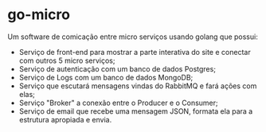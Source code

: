 # go-micro
Um software de comicação entre micro serviços usando golang que possui:
  - Serviço de front-end para mostrar a parte interativa do site e conectar com outros 5 micro serviços;
  - Serviço de autenticação com um banco de dados Postgres;
  - Serviço de Logs com um banco de dados MongoDB;
  - Serviço que escutará mensagens vindas do RabbitMQ e fará ações com elas;
  - Serviço "Broker" a conexão entre o Producer e o Consumer;
  - Serviço de email que recebe uma mensagem JSON, formata ela para a estrutura apropiada e envia.
